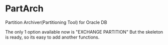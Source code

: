 PartArch
========
Partition Archiver(Partitioning Tool) for Oracle DB

The only 1 option available now is "EXCHANGE PARTITION"
But the skeleton is ready, so its easy to add another functions.


